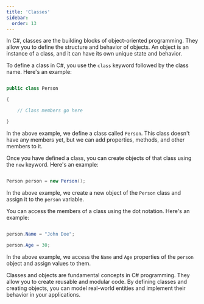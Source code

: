 ```yaml
---
title: 'Classes'
sidebar:
  order: 13
---
```


 



In C#, classes are the building blocks of object-oriented programming. They allow you to define the structure and behavior of objects. An object is an instance of a class, and it can have its own unique state and behavior.





To define a class in C#, you use the `class` keyword followed by the class name. Here's an example:



```csharp

public class Person

{

    // Class members go here

}

```



In the above example, we define a class called `Person`. This class doesn't have any members yet, but we can add properties, methods, and other members to it.





Once you have defined a class, you can create objects of that class using the `new` keyword. Here's an example:



```csharp

Person person = new Person();

```



In the above example, we create a new object of the `Person` class and assign it to the `person` variable.





You can access the members of a class using the dot notation. Here's an example:



```csharp

person.Name = "John Doe";

person.Age = 30;

```



In the above example, we access the `Name` and `Age` properties of the `person` object and assign values to them.





Classes and objects are fundamental concepts in C# programming. They allow you to create reusable and modular code. By defining classes and creating objects, you can model real-world entities and implement their behavior in your applications.

